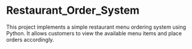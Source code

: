 # Restaurant_Order_System
This project implements a simple restaurant menu ordering system using Python. It allows customers to view the available menu items and place orders accordingly.
